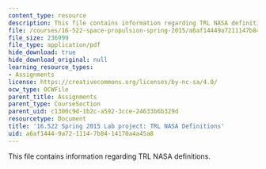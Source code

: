 ```yaml
---
content_type: resource
description: This file contains information regarding TRL NASA definitions.
file: /courses/16-522-space-propulsion-spring-2015/a6af14449a7211147b8414170a4a45a8_MIT16_522S15_TRLDefinition.pdf
file_size: 236999
file_type: application/pdf
hide_download: true
hide_download_original: null
learning_resource_types:
- Assignments
license: https://creativecommons.org/licenses/by-nc-sa/4.0/
ocw_type: OCWFile
parent_title: Assignments
parent_type: CourseSection
parent_uid: c1300c9d-1b2c-a592-3cce-24633b6b329d
resourcetype: Document
title: '16.522 Spring 2015 Lab project: TRL NASA Definitions'
uid: a6af1444-9a72-1114-7b84-14170a4a45a8
---
```

This file contains information regarding TRL NASA definitions.